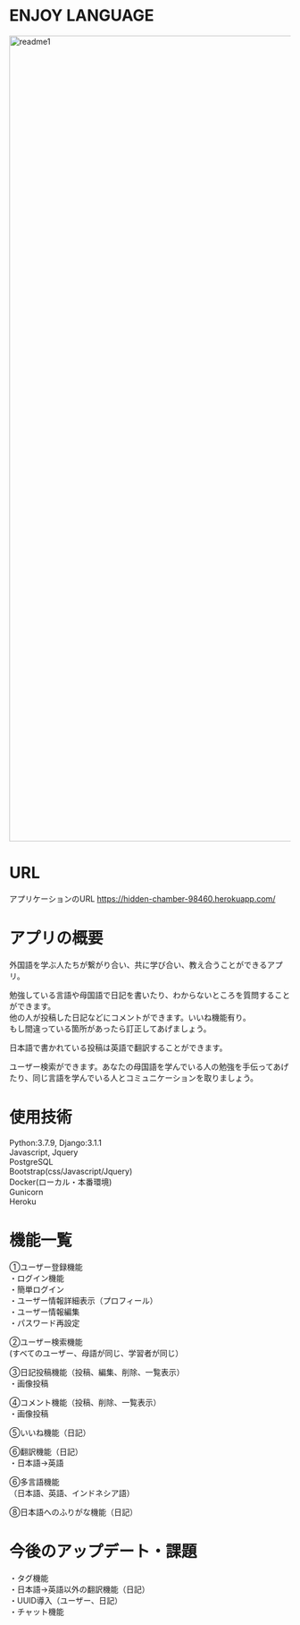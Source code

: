 # ENJOY LANGUAGE
<img width="1440" alt="readme1" src="https://user-images.githubusercontent.com/70587044/99143167-b3503b00-269e-11eb-86d2-7d9852dc7123.png">

# URL
アプリケーションのURL
https://hidden-chamber-98460.herokuapp.com/

# アプリの概要
外国語を学ぶ人たちが繋がり合い、共に学び合い、教え合うことができるアプリ。

勉強している言語や母国語で日記を書いたり、わからないところを質問することができます。  
他の人が投稿した日記などにコメントができます。いいね機能有り。  
もし間違っている箇所があったら訂正してあげましょう。  

日本語で書かれている投稿は英語で翻訳することができます。

ユーザー検索ができます。あなたの母国語を学んでいる人の勉強を手伝ってあげたり、同じ言語を学んでいる人とコミュニケーションを取りましょう。

# 使用技術
Python:3.7.9, Django:3.1.1  
Javascript, Jquery  
PostgreSQL  
Bootstrap(css/Javascript/Jquery)  
Docker(ローカル・本番環境)  
Gunicorn  
Heroku  

# 機能一覧
①ユーザー登録機能  
・ログイン機能  
・簡単ログイン  
・ユーザー情報詳細表示（プロフィール）  
・ユーザー情報編集  
・パスワード再設定  

②ユーザー検索機能  
(すべてのユーザー、母語が同じ、学習者が同じ）

③日記投稿機能（投稿、編集、削除、一覧表示）  
・画像投稿

④コメント機能（投稿、削除、一覧表示）  
・画像投稿

⑤いいね機能（日記）

⑥翻訳機能（日記）  
・日本語→英語

⑥多言語機能  
（日本語、英語、インドネシア語）

⑧日本語へのふりがな機能（日記）


# 今後のアップデート・課題
・タグ機能  
・日本語→英語以外の翻訳機能（日記）  
・UUID導入（ユーザー、日記）  
・チャット機能  
